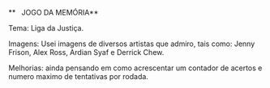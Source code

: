 **   JOGO DA MEMÓRIA**



Tema: Liga da Justiça.

Imagens: Usei imagens de diversos artistas que admiro, tais como: Jenny Frison, Alex Ross, Ardian Syaf e Derrick Chew.

Melhorias: ainda pensando em como acrescentar um contador de acertos e numero maximo de tentativas por rodada.


